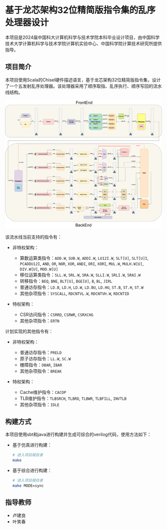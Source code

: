 # 基于龙芯架构32位精简版指令集的乱序处理器设计

本项目是2024届中国科大计算机科学与技术学院本科毕业设计项目，由中国科学技术大学计算机科学与技术学院计算机实验中心、中国科学院计算技术研究所提供指导。

## 项目简介

本项目使用Scala的Chisel硬件描述语言，基于龙芯架构32位精简版指令集，设计了一个五发射乱序处理器。该处理器采用了顺序取指、乱序执行、顺序写回的流水线结构。

![Pipeline](./doc/README.assets/Pipeline.png)

该流水线当前支持的指令有：

* 非特权架构：
    - 算数运算类指令：`ADD.W`, `SUB.W`, `ADDI.W`, `LU12I.W`, `SLT[U]`, `SLT[U]I`, `PCADDU12I`, `AND`, `OR`, `NOR`, `XOR`, `ANDI`, `ORI`, `XORI`, `MUL.W`, `MULH.W[U]`, `DIV.W[U]`, `MOD.W[U]`
    - 移位运算类指令：`SLL.W`, `SRL.W`, `SRA.W`, `SLLI.W`, `SRLI.W`, `SRAI.W`
    - 转移指令：`BEQ`, `BNE`, `BLT[U]`, `BGE[U]`, `B`, `BL`, `JIRL`
    - 普通访存指令：`LD.B`, `LD.H`, `LD.W`, `LD.BU`, `LD.HU`, `ST.B`, `ST.H`, `ST.W`
    - 其他杂项指令：`SYSCALL`, `RDCNTVL.W`, `RDCNTVH.W`, `RDCNTID`

* 特权架构：
    - CSR访问指令：`CSRRD`, `CSRWR`, `CSRXCHG`
    - 其他杂项指令：`ERTN`

计划实现的其他指令有：

* 非特权架构：

    - 普通访存指令：`PRELD`
    - 原子访存指令：`LL.W`, `SC.W`
    - 栅障指令：`DBAR`, `IBAR`
    - 其他杂项指令：`BREAK`

* 特权架构：
  
    - Cache维护指令：`CACOP`
    - TLB维护指令：`TLBSRCH`, `TLBRD`, `TLBWR`, `TLBFILL`, `INVTLB`
    - 其他杂项指令：`IDLE`

## 构建方式

本项目使用sbt和java进行构建并生成可综合的verilog代码，使用方法如下：

* 基于仿真进行构建：

    ```bash
    # 进入项目根目录
    make
    ```

* 基于综合进行构建：

    ```bash
    # 进入项目根目录
    make MODE=sync
    ```
## 指导教师
* 卢建良
* 叶笑春

